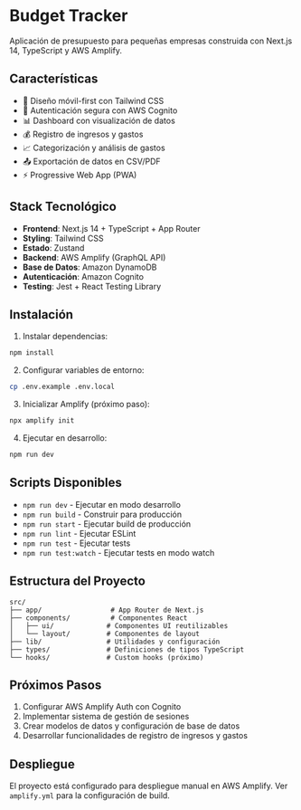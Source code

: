 # Budget Tracker

Aplicación de presupuesto para pequeñas empresas construida con Next.js 14, TypeScript y AWS Amplify.

## Características

- 📱 Diseño móvil-first con Tailwind CSS
- 🔐 Autenticación segura con AWS Cognito
- 📊 Dashboard con visualización de datos
- 💰 Registro de ingresos y gastos
- 📈 Categorización y análisis de gastos
- 📤 Exportación de datos en CSV/PDF
- ⚡ Progressive Web App (PWA)

## Stack Tecnológico

- **Frontend**: Next.js 14 + TypeScript + App Router
- **Styling**: Tailwind CSS
- **Estado**: Zustand
- **Backend**: AWS Amplify (GraphQL API)
- **Base de Datos**: Amazon DynamoDB
- **Autenticación**: Amazon Cognito
- **Testing**: Jest + React Testing Library

## Instalación

1. Instalar dependencias:
```bash
npm install
```

2. Configurar variables de entorno:
```bash
cp .env.example .env.local
```

3. Inicializar Amplify (próximo paso):
```bash
npx amplify init
```

4. Ejecutar en desarrollo:
```bash
npm run dev
```

## Scripts Disponibles

- `npm run dev` - Ejecutar en modo desarrollo
- `npm run build` - Construir para producción
- `npm run start` - Ejecutar build de producción
- `npm run lint` - Ejecutar ESLint
- `npm run test` - Ejecutar tests
- `npm run test:watch` - Ejecutar tests en modo watch

## Estructura del Proyecto

```
src/
├── app/                 # App Router de Next.js
├── components/          # Componentes React
│   ├── ui/             # Componentes UI reutilizables
│   └── layout/         # Componentes de layout
├── lib/                # Utilidades y configuración
├── types/              # Definiciones de tipos TypeScript
└── hooks/              # Custom hooks (próximo)
```

## Próximos Pasos

1. Configurar AWS Amplify Auth con Cognito
2. Implementar sistema de gestión de sesiones
3. Crear modelos de datos y configuración de base de datos
4. Desarrollar funcionalidades de registro de ingresos y gastos

## Despliegue

El proyecto está configurado para despliegue manual en AWS Amplify. Ver `amplify.yml` para la configuración de build.